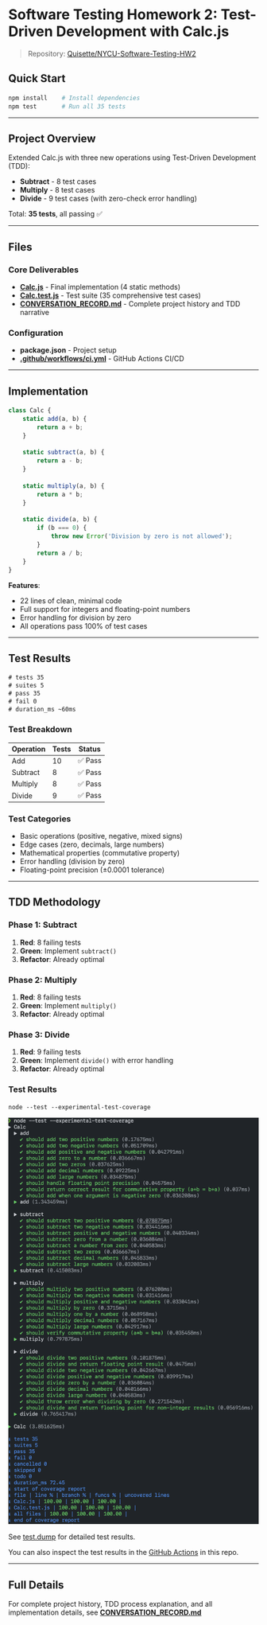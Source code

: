 # Software Testing Homework 2: Test-Driven Development with Calc.js

> Repository: [Quisette/NYCU-Software-Testing-HW2](https://github.com/Quisette/NYCU-Software-Testing-HW2)
## Quick Start

```bash
npm install    # Install dependencies
npm test       # Run all 35 tests
```

---

## Project Overview

Extended Calc.js with three new operations using Test-Driven Development (TDD):
- **Subtract** - 8 test cases
- **Multiply** - 8 test cases
- **Divide** - 9 test cases (with zero-check error handling)

Total: **35 tests**, all passing ✅

---

## Files

### Core Deliverables
- **[Calc.js](Calc.js)** - Final implementation (4 static methods)
- **[Calc.test.js](Calc.test.js)** - Test suite (35 comprehensive test cases)
- **[CONVERSATION_RECORD.md](CONVERSATION_RECORD.md)** - Complete project history and TDD narrative

### Configuration
- **package.json** - Project setup
- **[.github/workflows/ci.yml](.github/workflows/ci.yml)** - GitHub Actions CI/CD

---

## Implementation

```javascript
class Calc {
    static add(a, b) {
        return a + b;
    }

    static subtract(a, b) {
        return a - b;
    }

    static multiply(a, b) {
        return a * b;
    }

    static divide(a, b) {
        if (b === 0) {
            throw new Error('Division by zero is not allowed');
        }
        return a / b;
    }
}
```

**Features**:
- 22 lines of clean, minimal code
- Full support for integers and floating-point numbers
- Error handling for division by zero
- All operations pass 100% of test cases

---

## Test Results

```
# tests 35
# suites 5
# pass 35
# fail 0
# duration_ms ~60ms
```

### Test Breakdown
| Operation | Tests | Status |
|-----------|-------|--------|
| Add | 10 | ✅ Pass |
| Subtract | 8 | ✅ Pass |
| Multiply | 8 | ✅ Pass |
| Divide | 9 | ✅ Pass |

### Test Categories
- Basic operations (positive, negative, mixed signs)
- Edge cases (zero, decimals, large numbers)
- Mathematical properties (commutative property)
- Error handling (division by zero)
- Floating-point precision (±0.0001 tolerance)

---

## TDD Methodology

### Phase 1: Subtract
1. **Red**: 8 failing tests 
2. **Green**: Implement `subtract()` 
3. **Refactor**: Already optimal

### Phase 2: Multiply
1. **Red**: 8 failing tests 
2. **Green**: Implement `multiply()` 
3. **Refactor**: Already optimal

### Phase 3: Divide
1. **Red**: 9 failing tests 
2. **Green**: Implement `divide()` with error handling 
3. **Refactor**: Already optimal

### Test Results

```
node --test --experimental-test-coverage
```
![](test_result.png)

See [test.dump](test.dump) for detailed test results.

You can also inspect the test results in the [GitHub Actions](https://github.com/Quisette/NYCU-Software-Testing-HW2/actions/) in this repo.




---

## Full Details

For complete project history, TDD process explanation, and all implementation details, see **[CONVERSATION_RECORD.md](CONVERSATION_RECORD.md)**

